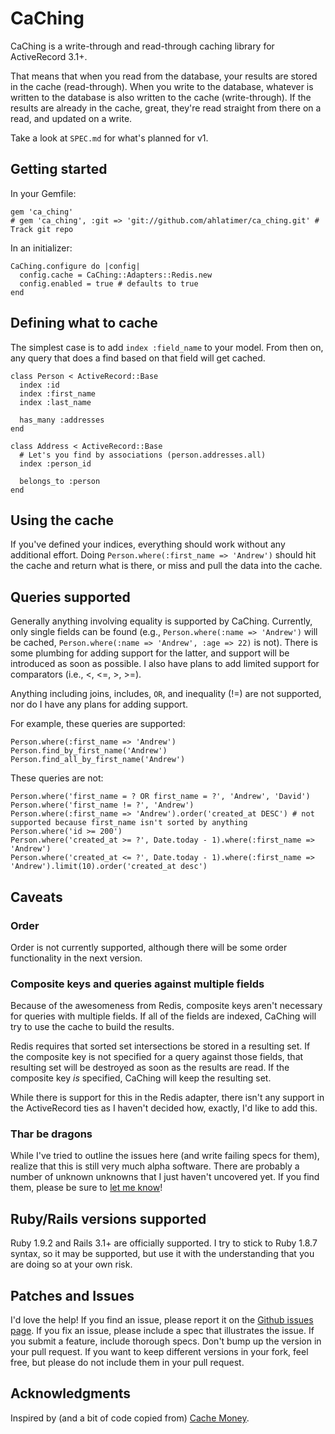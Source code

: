 # CaChing

CaChing is a write-through and read-through caching library for ActiveRecord 3.1+. 

That means that when you read from the database, your results are stored in the cache (read-through). When you write to
the database, whatever is written to the database is also written to the cache (write-through). If the results are already
in the cache, great, they're read straight from there on a read, and updated on a write. 

Take a look at `SPEC.md` for what's planned for v1.

## Getting started

In your Gemfile:

    gem 'ca_ching'
    # gem 'ca_ching', :git => 'git://github.com/ahlatimer/ca_ching.git' # Track git repo

In an initializer:
    
    CaChing.configure do |config|
      config.cache = CaChing::Adapters::Redis.new
      config.enabled = true # defaults to true
    end
    
## Defining what to cache

The simplest case is to add `index :field_name` to your model. From then on, any query that does a find based on
that field will get cached. 

    class Person < ActiveRecord::Base
      index :id
      index :first_name
      index :last_name
      
      has_many :addresses
    end
    
    class Address < ActiveRecord::Base  
      # Let's you find by associations (person.addresses.all)
      index :person_id
      
      belongs_to :person
    end
    
## Using the cache

If you've defined your indices, everything should work without any additional effort. Doing 
`Person.where(:first_name => 'Andrew')` should hit the cache and return what is there, or 
miss and pull the data into the cache. 

## Queries supported

Generally anything involving equality is supported by CaChing. Currently, only single fields can be found (e.g., `Person.where(:name => 'Andrew')` will be cached,
`Person.where(:name => 'Andrew', :age => 22)` is not). There is some plumbing for adding support for the latter, and support will be
introduced as soon as possible. I also have plans to add limited support for comparators (i.e., <, <=, >, >=).

Anything including joins, includes, `OR`, and inequality (!=) are not supported, nor do I have any plans for adding support. 

For example, these queries are supported:

    Person.where(:first_name => 'Andrew')
    Person.find_by_first_name('Andrew')
    Person.find_all_by_first_name('Andrew')

These queries are not:
    
    Person.where('first_name = ? OR first_name = ?', 'Andrew', 'David')
    Person.where('first_name != ?', 'Andrew')
    Person.where(:first_name => 'Andrew').order('created_at DESC') # not supported because first_name isn't sorted by anything
    Person.where('id >= 200')
    Person.where('created_at >= ?', Date.today - 1).where(:first_name => 'Andrew')
    Person.where('created_at <= ?', Date.today - 1).where(:first_name => 'Andrew').limit(10).order('created_at desc')
     
## Caveats

### Order

Order is not currently supported, although there will be some order functionality in the next version. 

### Composite keys and queries against multiple fields

Because of the awesomeness from Redis, composite keys aren't necessary for queries with multiple fields.
If all of the fields are indexed, CaChing will try to use the cache to build the results. 

Redis requires that sorted set intersections be stored in a resulting set. If the composite key is not specified 
for a query against those fields, that resulting set will be destroyed as soon as the results are read. If the 
composite key *is* specified, CaChing will keep the resulting set. 

While there is support for this in the Redis adapter, there isn't any support in the ActiveRecord ties as I haven't
decided how, exactly, I'd like to add this. 

### Thar be dragons

While I've tried to outline the issues here (and write failing specs for them), realize that this is
still very much alpha software. There are probably a number of unknown unknowns that I just haven't
uncovered yet. If you find them, please be sure to [let me know](http://github.com/ahlatimer/ca_ching/issues)!

## Ruby/Rails versions supported

Ruby 1.9.2 and Rails 3.1+ are officially supported. I try to stick to Ruby 1.8.7 syntax, so it may be supported, 
but use it with the understanding that you are doing so at your own risk.

## Patches and Issues

I'd love the help! If you find an issue, please report it on the [Github issues page](http://github.com/ahlatimer/ca_ching/issues).
If you fix an issue, please include a spec that illustrates the issue. If you submit a feature, include thorough specs. 
Don't bump up the version in your pull request. If you want to keep different versions in your fork, feel free, but
please do not include them in your pull request.  

## Acknowledgments

Inspired by (and a bit of code copied from) [Cache Money](http://github.com/ngmoco/cache-money).